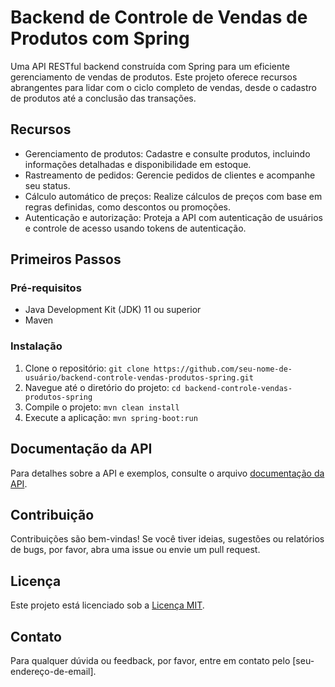 # Backend de Controle de Vendas de Produtos com Spring

Uma API RESTful backend construída com Spring para um eficiente gerenciamento de vendas de produtos. Este projeto oferece recursos abrangentes para lidar com o ciclo completo de vendas, desde o cadastro de produtos até a conclusão das transações.

## Recursos

- Gerenciamento de produtos: Cadastre e consulte produtos, incluindo informações detalhadas e disponibilidade em estoque.
- Rastreamento de pedidos: Gerencie pedidos de clientes e acompanhe seu status.
- Cálculo automático de preços: Realize cálculos de preços com base em regras definidas, como descontos ou promoções.
- Autenticação e autorização: Proteja a API com autenticação de usuários e controle de acesso usando tokens de autenticação.

## Primeiros Passos

### Pré-requisitos

- Java Development Kit (JDK) 11 ou superior
- Maven

### Instalação

1. Clone o repositório: `git clone https://github.com/seu-nome-de-usuário/backend-controle-vendas-produtos-spring.git`
2. Navegue até o diretório do projeto: `cd backend-controle-vendas-produtos-spring`
3. Compile o projeto: `mvn clean install`
4. Execute a aplicação: `mvn spring-boot:run`

## Documentação da API

Para detalhes sobre a API e exemplos, consulte o arquivo [documentação da API](docs/api-docs.md).

## Contribuição

Contribuições são bem-vindas! Se você tiver ideias, sugestões ou relatórios de bugs, por favor, abra uma issue ou envie um pull request.

## Licença

Este projeto está licenciado sob a [Licença MIT](LICENSE).

## Contato

Para qualquer dúvida ou feedback, por favor, entre em contato pelo [seu-endereço-de-email].
